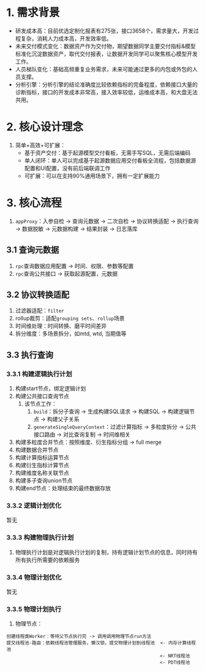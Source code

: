 # 1. 需求背景
- 研发成本高：目前优选定制化报表有275张，接口3658个，需求量大，开发过程复杂，消耗人力成本高，开发效率低。
- 未来交付模式变化：数据资产作为交付物，期望数据同学主要交付指标&模型标准化沉淀数据资产，取代交付报表，让数据开发同学可以聚焦核心模型开发工作。
- 人员梯队变化：基础高频重复业务需求，未来可能通过更多的内包或外包的人员支撑。
- 分析引擎：分析引擎的结论准确度比较依赖指标的完备程度，依赖接口大量的诊断指标，接口的开发成本非常高，接入效率较低，运维成本高，和大盘无法共用。
# 2. 核心设计理念
1. 简单+高效+可扩展：
	- 基于资产交付：基于起源模型交付看板，无需手写SQL，无需后端编码
	- 单人闭环：单人可以完成基于起源数据应用交付看板全流程，包括数据源配置和UI配置，没有前后端联调工作
	- 可扩展：可以在支持90%通用场景下，拥有一定扩展能力
# 3. 核心流程
1. `appProxy`：入参自检 -> 查询元数据 -> 二次自检 -> 协议转换适配 -> 执行查询 -> 数据脱敏 -> 元数据构建 -> 结果封装 -> 日志落库
## 3.1 查询元数据
1. `rpc`查询数据应用配置 -> 时间、权限、参数等配置
2. `rpc`查询公共接口 -> 获取起源配置，元数据
## 3.2 协议转换适配
1. 过滤器适配：`filter`
2. rollup裁剪：适配`grouping sets`、`rollup`场景
3. 时间维处理：时间转换、磨平时间差异
4. 拆分维度：多场景拆分，如mtd, wtd, 当期值等
## 3.3 执行查询
### 3.3.1 构建逻辑执行计划
1. 构建start节点，绑定逻辑计划
2. 构建公共接口查询节点
	1. 该节点工作：
		1. `build`：拆分子查询 -> 生成构建SQL请求 -> 构建SQL -> 构建逻辑节点 -> 构建父子关系
		2. `generateSingleQueryContext`：过滤计算指标 -> 多粒度拆分 -> 公共接口路由 -> 对比查询复制 -> 时间维相关
3. 构建多粒度合并节点：按照维度、衍生指标分组 -> full merge
4. 构建数据合并节点
5. 构建计算指标运算节点
6. 构建衍生指标计算节点
7. 构建维度名称关联节点
8. 构建多子查询union节点
9. 构建end节点：处理结束的最终数据存放
### 3.3.2 逻辑计划优化
暂无
### 3.3.3 构建物理执行计划
1. 物理执行计划是对逻辑执行计划的复制，持有逻辑计划节点的信息，同时持有所有执行所需要的依赖服务
### 3.3.4 物理计划优化
暂无
### 3.3.5 物理计划执行
1. 物理节点：
```
创建线程类Worker：等待父节点执行完 -> 调用调用物理节点run方法
提交线程池-路由：依赖线程池管理服务，懒汉锁，提交物理计划到线程池  <- 内存计算线程池 
														<- NRT线程池 
														<- PDT线程池
```
